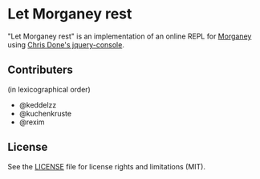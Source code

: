 
# Let Morganey rest

"Let Morganey rest" is an implementation of an online REPL for
[Morganey](https://github.com/rexim/Morganey) using [Chris Done's
jquery-console](https://github.com/chrisdone/jquery-console).

## Contributers

(in lexicographical order)

- @keddelzz
- @kuchenkruste
- @rexim

## License

See the [LICENSE](LICENSE) file for license rights and limitations (MIT).
